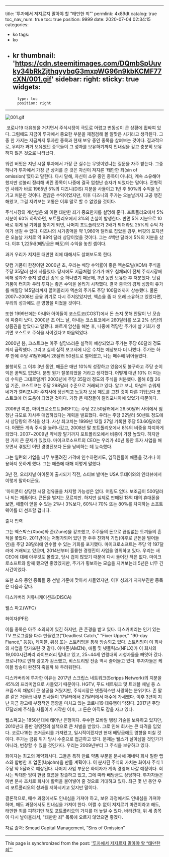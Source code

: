 
---
title: '투자에서 저지르지 말아야 할 “태만한 죄”'
permlink: 4x89dt
catalog: true
toc_nav_num: true
toc: true
position: 9999
date: 2020-07-04 02:34:15
categories:
- ko
tags:
- ko
- kr
thumbnail: 'https://cdn.steemitimages.com/DQmbSpUuvky34bRkZjthqyybqG3mxpWG96n9kbKCMF77cXN/001.gif'
sidebar:
    right:
        sticky: true
widgets:
    -
        type: toc
        position: right
---


![001.gif](https://cdn.steemitimages.com/DQmbSpUuvky34bRkZjthqyybqG3mxpWG96n9kbKCMF77cXN/001.gif)

﻿
코로나19 대유행을 거치면서 주식시장이 극도로 어렵고 변동성이 큰 상황에 휩싸여 있다. 그럼에도 지금이 투자에서 중요한 부분을 재점검해 볼 알맞은 시기라고 생각된다. 그중 한 가지는 지금까지 투자한 종목과 현재 보유 중인 종목을 살펴보는 것이다. 결과적으로, 우리가 과거 보유했던 종목들이 그 성과를 보유하기까지 인내심을 갖고 충분히 보유하지 않은 것으로 나타났다.


워런 버핏은 지난 시절 투자에서 가장 큰 실수는 무엇이었냐는 질문을 자주 받는다. 그중 하나가 투자에서 가장 큰 상처를 준 것은 자신이 저지른 '태만한 죄(sin of omission)'였다고 말한다. 다시 말해, 자신이 소유 중인 종목이 아니라, 계속 소유해야 했지만 섣불리 정리해 버린 종목이 나중에 결국 엄청난 승자가 되었다는 말이다. 전형적인 사례가 바로 1965년 5%의 디즈니(DIS) 지분을 사들이고 1년 후 50%의 수익을 남기고 처분한 것이다. 괜찮은 수익이었지만, 이후 디즈니의 주가는 오늘날까지 고공 행진해왔고, 그걸 지켜보는 고통은 이루 말로 할 수 없었을 것이다.


주식시장의 계산법은 왜 이런 태만한 죄가 중요한지를 설명해 준다. 포트폴리오에서 5% 지분이 60% 하락하면, 포트폴리오에서 3%의 손실이 발생한다. 반면 5% 지분으로 10배로 뛰게 될 기회를 놓치게 되면, 나머지 포트폴리오가 2배가 되더라도 25%의 수익 차이가 생길 수 있다. 디즈니의 시가총액을 약 1,960억 달러로 잡았을 경우, 버핏의 포지션은 오늘날 가치로 약 98억 달러 상당이었을 것이다. 그는 4백만 달러에 5%의 지분을 샀다. 이후 1,225배(배당금은 빼도)의 수익을 놓친 셈이다.


과거 우리가 저지른 태만한 죄에 대해서도 살펴보도록 한다.


닷컴 거품이 한창이던 2000년 초, 우리는 배당 수익률이 좋은 엑손모빌(XOM) 주식을 주당 35달러 선에 사들였다. 당시에도 지금처럼 유가가 매우 침체되어 전체 주식시장에 비해 성과가 좋지 않았던 종목 중 하나였기 때문에, 3년 동안 보유한 후 처분했다. 닷컴 거품이 터지자 우리 투자는 좋은 수익을 올리기 시작했다. 결국 중국의 경제 성장이 유가를 배럴당 145달러까지 끌어올리자 엑손의 주가도 주당 100달러까지 상승했다. 물론 2007~2008년 금융 위기로 다시 주저앉았지만, 엑손을 좀 더 오래 소유하고 있었다면, 우리의 성과에도 큰 영향을 미쳤을 것이다.


또한 1999년에는 아내와 아이들이 코스트코(COST)에서 돈 쓰지 못해 안달이 난 모습에 짜증이 났다. 2000년 초 어느 날, 아내는 코스트코에서 260달러를 쓰고 2% 상당의 상품권을 받았다고 말했다. 빠르게 암산을 해본 후, 나중에 적당한 주가에 살 기회가 생기면 코스트코 주식을 사야겠다고 마음먹었다.


2000년 봄, 코스트코는 아주 실망스러운 실적이 예상되었고 주가는 주당 60달러 정도까지 급락했다. 그리고 실제 실적 보고서에 나온 수치는 예상보다 더 나빴다. 주가는 하루 만에 주당 41달러에서 28달러 50센트로 떨어졌고, 나는 매수에 뛰어들었다.


불행히도 그 이후 3년 동안, 매출은 매년 10%씩 성장하고 있음에도 불구하고 주당 순이익은 꿈쩍도 없었다. 분명 뭔가 잘못되었을 거라고 생각했다. 어떻게 매년 10% 더 파는 데 수익은 그대로일까? 2003년에 주당 35달러 정도의 주식을 처분했다. 올해 6월 26일 기준, 코스트코는 주당 298달러 수준으로 거래되고 있다. 알고 보니, 아널드 슈워제네거가 캘리포니아 주지사에 당선되고 노동자 보상 제도를 고친 것이 다른 기업보다 코스트코에 더 도움이 되었던 것이다. 가장 큰 매장들이 캘리포니아에 있었기 때문이다.


2006년 여름, 마이크로소프트(MSFT)는 주당 22.50달러에서 26.50달러 사이에서 엄청난 규모로 자사주 매입하겠다는 계획을 발표했다. 우리는 주당 22달러 50센트 정도에서 상당량의 주식을 샀다. 사상 최고치는 1999년 12월 27일 기록한 주당 53.60달러였다. 어쨌든 계속 주식을 늘려나갔고, 2008년 말 포트폴리오에서 8%의 비중을 차지하게 되었다. 2007~2009년 약세장 말기까지 포트폴리오에서 비중이 가장 높았다. 하지만 한 가지 큰 문제가 있었다. 마이크로소프트의 CEO는 우리가 40년 동안 투자 사업을 해오면서 겪었던 어떤 경영진보다 돈을 낭비하는 데 능숙했다.


그는 일련의 기업을 너무 부풀려진 가격에 인수하면서도, 임직원들이 애플을 갖거나 이용하지 못하게 했다. 그는 애플에 대해 이렇게 말했다.


3년 전, 오리지널 아이폰이 출시되기 직전, 스티브 발머는 USA 투데이와의 인터뷰에서 이렇게 말하더군요.


'아이폰이 상당한 시장 점유율을 차지할 가능성은 없다. 어림도 없다. 보조금이 500달러나 되는 제품이다. 큰돈을 벌지는 모르지만. 하지만 실제로 판매된 13억 대의 휴대폰을 보면, 애플이 얻을 수 있는 2%나 3%보다, 60%나 70% 또는 80%를 차지하는 소프트웨어를 더 선호할 겁니다.

출처 입력

그는 엑스박스(Xbox)와 준(Zune)을 강조했고, 주주들의 돈으로 끊임없는 토끼들의 흔적을 쫓았다. 2011년에는 저평가되어 있던 한 주주 친화적 기업(이후로 큰돈을 벌어들인)을 주당 28달러에 인수할 수 있는 기회를 포기했다. 마이크로소프트는 주당 약 197달러에 거래되고 있으며, 2014년부터 훌륭한 경영진이 사업을 영위하고 있다. 우리는 새 CEO에 대해 아무것도 몰랐고, 당시 겁이 많았기 때문에 다시 들어간 적은 없다. 마이크로소프트와 함께 했으면 좋았겠지만, 주가가 횡보하는 모습을 지켜보는데 5년은 너무 긴 시간이었다.


또한 소유 중인 종목들 중 선별 기준에 맞아서 사들였지만, 이후 성과가 지지부진한 종목은 다음과 같다.


디스커버리 커뮤니케이션즈(DISCA)

웰스 파고(WFC)

화이자(PFE)


이들 종목은 아주 소외되어 있긴 하지만, 큰 존경을 받고 있다. 디스커버리는 인기 있는 TV 프로그램을 다수 만들었고("Deadliest Catch," "Fixer Upper," "90-day Fiancé," 등등), 케이블, 위성 또는 스트리밍을 통해 방송되고 있다. 스트리밍이 이 회사의 사업을 망가뜨린 것 같다. 아마존(AMZN), 애플 및 넷플릭스(NFLX)가 이 회사의 19,000시간짜리 라이브러리 탐내고 있고, 25~44세 연령대의 시청자들을 빼앗아 갔다. 코로나19로 인해 광고가 감소했고, 비스트리밍 전송 역시 줄어들고 있다. 투자자들은 케이블 방송이 완전히 죽을까 봐 두려워한다.


디스커버리에 투자한 이유는 2017년 스크립스 네트워크(Scripps Network)의 지분을 45%의 프리미엄으로 사들였기 때문이다. HGTV, 푸드 네트워크 및 트래블 채널 등 스크립스의 채널이 큰 성공을 거뒀지만, 주식시장은 넷플릭스만 사랑하는 분위기다. 존 말론 같은 거물급 내부 인사들이 17달러에서 27달러에서 매수에 가세했다. 이후 3년이 지난 지금 광고에 부정적인 영향을 미치고 있는 코로나19 대유행이 닥쳤다. 2017년 주당 17달러에 주식을 사들이기 시작한 이후, 그 돈은 아직도 잠을 자고 있다.


웰스파고는 1850년대에 태어난 은행이다. 우수한 모바일 뱅킹 기술을 보유하고 있지만, 2010년대 중반 경영진의 실책으로 큰 처벌을 받았다. 그로 인해 회사는 큰 타격을 입었다. 코로나19는 초저금리를 가져왔고, 일시적이겠지만 현재 배당금에도 영향을 미칠 것이다. 주가는 금융 위기 당시 수준으로 접근하고 있다. 문제는 웰스가 살아남을 것인가가 아니라, 번창할 수 있을 것인가다. 우리는 2009년부터 그 주식을 보유하고 있다.


화이자는 최고의 제약회사다. 그들은 특허 만료 약품 부문을 분사해 제네릭 회사 밀란 랩스와 합병한 후 업존(Upjohn)을 만들 계획이다. 이 분사된 주식의 가치는 화이자 주식 1주당 약 5달러로 예상된다. 나머지 사업 부문은 화이자가 계속 경영해 나갈 예정이다. 회사는 막대한 잉여 현금 흐름을 창출하고 있고, 그에 따라 배당금도 상당하다. 투자자들은 이번 분사 조치로 회사에 활력을 불어넣어 줄 것으로 기대하고 있다. 최근 몇 년 동안 우리 포트폴리오의 성과를 저하시키고 있지만 말이다.


결론적으로, 매수 과정에서도 인내심을 가져야 하고, 보유 과정에서도 인내심을 가져야 하며, 매도 과정에서도 인내심을 가져야 한다. 어쩔 수 없이 저지르기 마련이라고 해도, 태만한 죄를 피하기만 해도 포트폴리오의 가치를 더 높일 수 있다. 바라건대, 위 세 종목이 다시 날아올라서, "태만한 죄" 목록에 오르지 않았으면 좋겠다.


자료 출처: Smead Capital Management, “Sins of Omission”

- - -

This page is synchronized from the post: ['투자에서 저지르지 말아야 할 “태만한 죄”'](https://steemit.com/@pius.pius/4x89dt)
